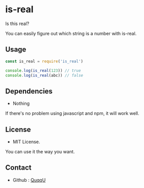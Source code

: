 # is-real

Is this real?

You can easily figure out which string is a number with is-real.

## Usage

```js
const is_real = require('is_real')

console.log(is_real(123)) // true
console.log(is_real(abc)) // false
```

## Dependencies
- Nothing

If there's no problem using javascript and npm, it will work well.

## License
- MIT License.

You can use it the way you want.

## Contact
- Github : [QuqqU](https://github.com/QuqqU)
